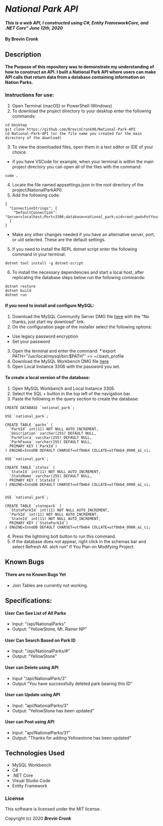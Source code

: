 # _National Park API_

#### _This is a web API, I constructed using C#, Entity FrameworkCore, and .NET Core" June 12th, 2020_

#### By Brevin Cronk

## Description
#### The Purpose of this repository was to demonstrate my understanding of how to construct an API. I built a National Park API where users can make API calls that return data from a database containing information on Nation Parks.

### Instructions for use:

1. Open Terminal (macOS) or PowerShell (Windows)
2. To download the project directory to your desktop enter the following commands:
```
cd Desktop
git clone https://github.com/BrevinCronk98/National-Park-API
cd National-Park-API (or the file name you created for the main directory of the download)
```
3. To view the downloaded files, open them in a text editor or IDE of your choice.
* if you have VSCode for example, when your terminal is within the main project directory you can open all of the files with the command:
```
code .
```
4. Locate the file named appsettings.json in the root directory of the project(NationalParkAPI).
5. Add the following code:
```
{
  "ConnectionStrings": {
    "DefaultConnection": "Server=localhost;Port=3306;database=national_park;uid=root;pwd=PutYourSQLPASSWORDHERE;"
  }
}
```
* Make any other changes needed if you have an alternative server, port, or uid selected. These are the default settings.

5. If you need to install the REPL dotnet script enter the following command in your terminal: 
```
dotnet tool install -g dotnet-script
```
6. To install the necessary dependencies and start a local host, after replicating the database steps below run the following commands:
```
dotnet restore
dotnet build
dotnet run
```

#### If you need to install and configure MySQL:
1. Download the MySQL Community Server DMG file [here](https://dev.mysql.com/downloads/file/?id=484914) with the "No thanks, just start my download" link.
2. On the configuration page of the installer select the following options:
* Use legacy password encryption
* Set your password
3. Open the terminal and enter the command:
*'export PATH="/usr/local/mysql/bin:$PATH"' >> ~/.bash_profile
4. Download the MySQL Workbench DMG file [here](https://dev.mysql.com/downloads/file/?id=484391)
5. Open Local Instance 3306 with the password you set.

#### To create a local version of the database:
1. Open MySQL Workbench and Local Instance 3306.
2. Select the SQL + button in the top left of the navigation bar.
3. Paste the following in the query section to create the database:

```
CREATE DATABASE `national_park`;

USE `national_park`;

CREATE TABLE `parks` (
  `ParkId` int(11) NOT NULL AUTO_INCREMENT,
  `Description` varchar(255) DEFAULT NULL,
  `ParkFlora` varchar(255) DEFAULT NULL,
  `ParkFauna` varchar(255) DEFAULT NULL,
  PRIMARY KEY (`ParkId`)
) ENGINE=InnoDB DEFAULT CHARSET=utf8mb4 COLLATE=utf8mb4_0900_ai_ci;

```

```
USE `national_park`;

CREATE TABLE `states` (
  `StateId` int(11) NOT NULL AUTO_INCREMENT,
  `StateName` varchar(255) DEFAULT NULL,
  PRIMARY KEY (`StateId`)
) ENGINE=InnoDB DEFAULT CHARSET=utf8mb4 COLLATE=utf8mb4_0900_ai_ci;

```

```

USE `national_park`;

CREATE TABLE `statepark` (
  `StateParkId` int(11) NOT NULL AUTO_INCREMENT,
  `ParkId` int(11) NOT NULL AUTO_INCREMENT,
  `StateId` int(11) NOT NULL AUTO_INCREMENT,
  PRIMARY KEY (`StateParkId`)
) ENGINE=InnoDB DEFAULT CHARSET=utf8mb4 COLLATE=utf8mb4_0900_ai_ci;

```

4. Press the lightning bolt button to run this command.
5. If the database does not appear, right click in the schemas bar and select Refresh All.
atch run" if You Plan on Modifying Project. 




## Known Bugs
#### There are no Known Bugs Yet

* Join Tables are currently not working.


## Specifications:

#### User Can See List of All Parks
* Input: "/api/NationalParks"
* Output: "YellowStone, Mt. Rainer NP"

#### User Can Search Based on Park ID
* Input: "/api/NationalParks/#"
* Output: "YellowStone"

#### User can Delete using API
* Input "/api/NationalPark/3"
* Output "You have successfully deleted park bearing this ID"

#### User can Update using API
* Input: "api/NationalParks/3"
* Output: "YellowStone has been updated"

#### User can Post using API
* Input: "api/NationalParks/31"
* Output: "Thanks for adding Yellowstone has been updated"


## Technologies Used
* MySQL Workbench
* C#
* .NET Core
* Visual Studio Code
* Entity Framework

### License
This software is licensed under the MIT license.


Copyright (c) 2020 **_Brevin Cronk_**
